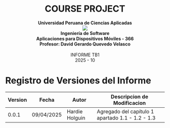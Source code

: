 # <center>COURSE PROJECT</center>

<p align="center">
    <strong>Universidad Peruana de Ciencias Aplicadas</strong><br>
    <img src="https://upload.wikimedia.org/wikipedia/commons/f/fc/UPC_logo_transparente.png"><br>
    <strong>Ingeniería de Software</strong><br>
    <strong>Aplicaciones para Dispositivos Móviles - 366 </strong><br>
    <strong>Profesor: David Gerardo Quevedo Velasco </strong><br>
    <br>INFORME TB1
    <br> 2025 - 10
</p>


# Registro de Versiones del Informe
| Version | Fecha      | Autor             | Descripcion de Modificacion                                                    |
|---------|------------|-------------------|--------------------------------------------------------------------------------|
| 0.0.1   | 09/04/2025 | Hardie Holguin   | Agregado del capítulo 1 apartado 1.1 - 1.2 - 1.3                               |
                                              
